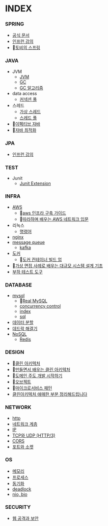 # INDEX

### SPRING
- [공식 문서](spring/docs/index.md)
- [인프런 강의](spring/lecture/index.md)
- 📗[토비의 스프링](spring/toby-spring/index.md)

### JAVA
- JVM
  - [JVM](java/jvm/jvm.md)
  - [GC](java/jvm/garbage-collector.md)
  - [GC 알고리즘](java/jvm/gc-algorithm.md)
- data access
  - [커넥션 풀](java/data-access/connection-pool.md)
- 스레드
  - [가상 스레드](java/thread/virtual-thread.md)
  - [스레드 풀](java/thread/threadpool.md)
- 📗[이펙티브 자바](java/effective-java/index.md)
- 📗[자바 최적화](java/optimizing-java/index.md)

### JPA
- [인프런 강의](jpa/lecture/index.md)

### TEST
- Junit
  - [Junit Extension](test/junit/junit-extension.md)

### INFRA
- [AWS](infra/aws/index.md)
  - 📗[aws 인프라 구축 가이드](infra/aws/aws-infra-deployment-guide)
  - 📗[따라하며 배우는 AWS 네트워크 입문](infra/aws/intro-aws-network-to-follow-learn)
- 리눅스
  - [명령어](infra/linux/command.md)
- [nginx](infra/nginx)
- [message queue](infra/message-queue)
  - [kafka](infra/message-queue/kafka)
- [도커](infra/docker)
  - 📗[도커 컨테이너 빌드 업](infra/docker/docker_container_buildup)
- 📗[가상 면접 사례로 배우는 대규모 시스템 설계 기초](infra/system_design_interview)
- [부하 테스트 도구](infra/performance-test/performance-test-tools.md)

### DATABASE
- [mysql](database/mysql)
  - 📗[Real MySQL](database/mysql/real-my-sql)
  - [concurrency control](database/mysql/concurrency-control)
  - [index](database/mysql/index)
  - [sql](database/mysql/sql)
- [데이터 분할](database/distributed-data)
- [데드락 해결기](database/deadlock-troubleshooting.md)
- [NoSQL](database/nosql)
  - [Redis](database/nosql/redis)

### DESIGN
- 📗[클린 아키텍처](design/clean-architecture)
- 📗[만들면서 배우는 클린 아키텍처](design/clean-architecture-hands-on)
- 📗[도메인 주도 개발 시작하기](design/domain-driven-design)
- 📗[오브젝트](design/object)
- 📗[마이크로서비스 패턴](design/microservice-pattern)
- [클린아키텍처 애매한 부분 정리해드립니다](design/NHN_FORWARD22_clean_architecture.md)

### NETWORK
- [http](network/http)
- [네트워크 계층](network/network-layer)
- [IP](network/ip)
- [TCP와 UDP (HTTP/3)](network/TCP&UDP&HTTP3.md)
- [CORS](network/CORS.md)
- [포트와 소켓](network/port&socket.md)

### OS
- [메모리](os/memory)
- [프로세스](os/process)
- [동기화](os/synchronization)
- [deadlock](os/deadlock.md)
- [nio, bio](os/blocking-io&non-blocking-io.md)

### SECURITY
- [웹 공격과 보안](security/web-attack.md)
